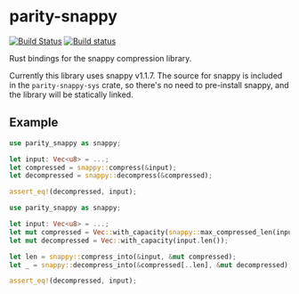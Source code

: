 # parity-snappy

[![Build Status](https://travis-ci.org/paritytech/rust-snappy.svg?branch=master)](https://travis-ci.org/paritytech/rust-snappy)
[![Build status](https://ci.appveyor.com/api/projects/status/rr3ipesm4qqwv7y1?svg=true)](https://ci.appveyor.com/project/andresilva/rust-snappy)

Rust bindings for the snappy compression library.

Currently this library uses snappy v1.1.7. The source for snappy is included in the `parity-snappy-sys` crate, so
there's no need to pre-install snappy, and the library will be statically linked.

## Example

```rust
use parity_snappy as snappy;

let input: Vec<u8> = ...;
let compressed = snappy::compress(&input);
let decompressed = snappy::decompress(&compressed);

assert_eq!(decompressed, input);
```

```rust
use parity_snappy as snappy;

let input: Vec<u8> = ...;
let mut compressed = Vec::with_capacity(snappy::max_compressed_len(input.len()));
let mut decompressed = Vec::with_capacity(input.len());

let len = snappy::compress_into(&input, &mut compressed);
let _ = snappy::decompress_into(&compressed[..len], &mut decompressed);

assert_eq!(decompressed, input);
```
